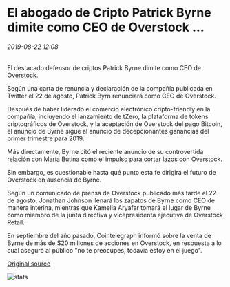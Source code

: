 # El abogado de Cripto Patrick Byrne dimite como CEO de Overstock ...

###### 2019-08-22 12:08

El destacado defensor de criptos Patrick Byrne dimite como CEO de Overstock.

Según una carta de renuncia y declaración de la compañía publicada en Twitter el 22 de agosto, Patrick Byrn renunciará como CEO de Overstock.

Después de haber liderado el comercio electrónico cripto-friendly en la compañía, incluyendo el lanzamiento de tZero, la plataforma de tokens criptográficos de Overstock, y la aceptación de Overstock del pago Bitcoin, el anuncio de Byrne sigue al anuncio de decepcionantes ganancias del primer trimestre para 2019.

Más directamente, Byrne citó el reciente anuncio de su controvertida relación con María Butina como el impulso para cortar lazos con Overstock.

Sin embargo, es cuestionable hasta qué punto esta fe dirigirá el futuro de Overstock en ausencia de Byrne.

Según un comunicado de prensa de Overstock publicado más tarde el 22 de agosto, Jonathan Johnson llenará los zapatos de Byrne como CEO de manera interina, mientras que Kamelia Aryafar tomará el lugar de Byrne como miembro de la junta directiva y vicepresidenta ejecutiva de Overstock Retail.

En septiembre del año pasado, Cointelegraph informó sobre la venta de Byrne de más de $20 millones de acciones en Overstock, en respuesta a lo cual aseguró al público "no te preocupes, todavía estoy en el juego".

[Original source](https://cointelegraph.com/news/crypto-advocate-patrick-byrne-resigns-as-ceo-of-overstock)

![stats](https://c.statcounter.com/11760860/0/a89fa40b/1/ "stats")